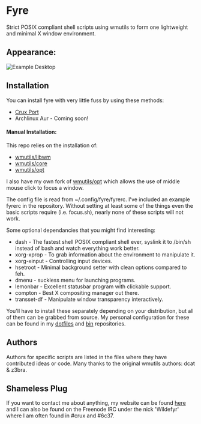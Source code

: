 Fyre
====

Strict POSIX compliant shell scripts using wmutils to form one lightweight and
minimal X window environment.

Appearance:
-----------

![Example Desktop](https://github.com/Wildefyr/wildconfig/blob/master/screenshots/clean.png)

Installation
------------

You can install fyre with very little fuss by using these methods:

- [Crux Port](https://github.com/wildefyr/wild-crux-ports)
- Archlinux Aur - Coming soon!

#### Manual Installation:

This repo relies on the installation of:

- [wmutils/libwm](https://github.com/wmutils/libwm)
- [wmutils/core](https://github.com/wmutils/core)
- [wmutils/opt](https://github.com/wmutils/opt)

I also have my own fork of [wmutils/opt](https://github.com/wildefyr/opt)
which allows the use of middle mouse click to focus a window.

The config file is read from ~/.config/fyre/fyrerc. I've included an example
fyrerc in the repository. Without setting at least some of the things even
the basic scripts require (i.e. focus.sh), nearly none of these scripts will
not work.

Some optional dependancies that you might find interesting:

- dash - The fastest shell POSIX compliant shell ever, syslink it to /bin/sh
  instead of bash and watch everything work better.
- xorg-xprop - To grab information about the environment to manipulate it.
- xorg-xinput - Controlling input devices.
- hsetroot - Minimal background setter with clean options compared to feh.
- dmenu - suckless menu for launching programs.
- lemonbar - Excellent statusbar program with clickable support.
- compton - Best X compositing manager out there.
- transset-df - Manipulate window transparency interactively.

You'll have to install these separately depending on your distribution, but
all of them can be grabbed from source. My personal configuration for these
can be found in my [dotfiles](https://github.com/wildefyr/wildconfig) and
[bin](https://github.com/wildefyr/bin) repositories.

Authors
-------

Authors for specific scripts are listed in the files where they have
contributed ideas or code. Many thanks to the original wmutils authors:
dcat & z3bra.

Shameless Plug
--------------

If you want to contact me about anything, my website can be found
[here](http://wildefyr.net) and I can also be found on the Freenode IRC under
the nick 'Wildefyr' where I am often found in #crux and #6c37.
